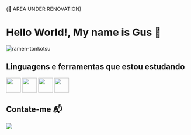 (👷 AREA UNDER RENOVATION)
<h1 align="left">Hello World!, My name is Gus 👋</h1>


![ramen-tonkotsu](https://github.com/user-attachments/assets/4198f795-446d-45c7-ad44-9cbd0b5383af)


<h2>Linguagens e ferramentas que estou estudando</h2>

<div>
  
<img src="https://cdn.jsdelivr.net/gh/devicons/devicon@latest/icons/html5/html5-original.svg" width="40px" height="40px" />
<img src="https://cdn.jsdelivr.net/gh/devicons/devicon@latest/icons/css3/css3-original.svg" width="40px" height="40px"/>
<img src="https://cdn.jsdelivr.net/gh/devicons/devicon@latest/icons/git/git-original.svg" width="40px" height="40px" />
<img src="https://img.icons8.com/?size=100&id=13441&format=png&color=000000"  width="40px" height="40px" />

</div>



<h2>Contate-me 📬</h2>
<a href="https://www.linkedin.com/in/gustavo-henrique-amirati/" target="_blank"><img loading="lazy" src="https://img.shields.io/badge/-LinkedIn-%230077B5?style=for-the-badge&logo=linkedin&logoColor=white" target="_blank"></a>
